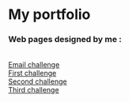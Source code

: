 # My portfolio
### Web pages designed by me :
<br />
<a href="https://nubicu.github.io/webdesign/emailchallenge" target="_blank">Email challenge</a> <br />
<a href="https://nubicu.github.io/webdesign/firstchallenge" target="_blank">First challenge</a> <br />
<a href="https://nubicu.github.io/webdesign/secondchallenge" target="_blank">Second challenge</a> <br />
<a href="https://nubicu.github.io/webdesign/thirdchallenge" target="_blank">Third challenge</a> <br />
